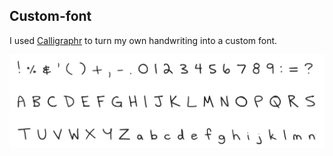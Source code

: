## Custom-font
I used [Calligraphr](https://www.calligraphr.com/en/webapp/app_home/?/) to turn my own handwriting into a custom font.

![My font](/font.png)
